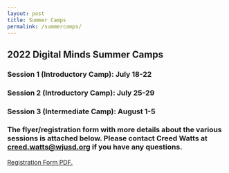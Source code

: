 ```yaml
---
layout: post
title: Summer Camps
permalink: /summercamps/
---
```

## 2022 Digital Minds Summer Camps

### Session 1 (Introductory Camp): July 18-22
### Session 2 (Introductory Camp): July 25-29
### Session 3 (Intermediate Camp): August 1-5

### The flyer/registration form with more details about the various sessions is attached below. Please contact Creed Watts at creed.watts@wjusd.org if you have any questions.

<a href="https://github.com/FRCTeam5458DigitalMinds/team5458.com/blob/21baab87c35188dd10774c7f7f9522769631dfb1/data/_images/Robotics%20Summer%20Camp%20(English%20&%20Spanish)%202022.pdf" target="_blank">Registration Form PDF.</a>






